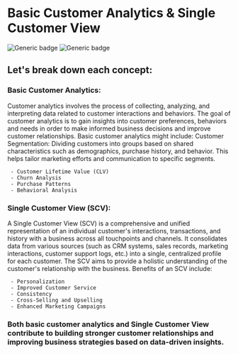 # Basic Customer Analytics & Single Customer View
![Generic badge](https://img.shields.io/badge/Concept-red) ![Generic badge](https://img.shields.io/badge/Presentation-Gold)
## Let's break down each concept:

### Basic Customer Analytics:
Customer analytics involves the process of collecting, analyzing, and interpreting data related to customer interactions and behaviors. The goal of customer analytics is to gain insights into customer preferences, behaviors and needs in order to make informed business decisions and improve customer relationships. Basic customer analytics might include:
Customer Segmentation: Dividing customers into groups based on shared characteristics such as demographics, purchase history, and behavior. This helps tailor marketing efforts and communication to specific segments.

     - Customer Lifetime Value (CLV)
     - Churn Analysis
     - Purchase Patterns
     - Behavioral Analysis

### Single Customer View (SCV):
A Single Customer View (SCV) is a comprehensive and unified representation of an individual customer's interactions, transactions, and history with a business across all touchpoints and channels. It consolidates data from various sources (such as CRM systems, sales records, marketing interactions, customer support logs, etc.) into a single, centralized profile for each customer. The SCV aims to provide a holistic understanding of the customer's relationship with the business.
Benefits of an SCV include:

     - Personalization
     - Improved Customer Service
     - Consistency
     - Cross-Selling and Upselling
     - Enhanced Marketing Campaigns

### Both basic customer analytics and Single Customer View contribute to building stronger customer relationships and improving business strategies based on data-driven insights.
